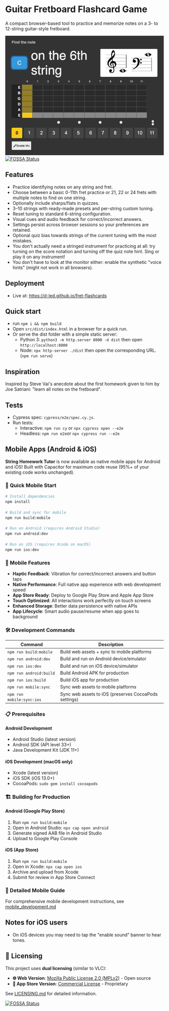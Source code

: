 # Guitar Fretboard Flashcard Game

A compact browser-based tool to practice and memorize notes on a 3- to 12-string guitar-style fretboard.

![screenshot](./docs/img/app-screenshot-auto.png)
[![FOSSA Status](https://app.fossa.com/api/projects/git%2Bgithub.com%2Fd-led%2Ffret-flashcards.svg?type=shield)](https://app.fossa.com/projects/git%2Bgithub.com%2Fd-led%2Ffret-flashcards?ref=badge_shield)

## Features

- Practice identifying notes on any string and fret.
- Choose between a basic 0-11th fret practice or 21, 22 or 24 frets with multiple notes to find on one string.
- Optionally include sharps/flats in quizzes.
- 3–10 strings with ready-made presets and per-string custom tuning.
- Reset tuning to standard 6-string configuration.
- Visual cues and audio feedback for correct/incorrect answers.
- Settings persist across browser sessions so your preferences are retained.
- Optional quiz bias towards strings of the current tuning with the most mistakes.
- You don't actually need a stringed instrument for practicing at all: try turning on the score notation and turning off the quiz note hint. Sing or play it on any instrument!
- You don't have to look at the monitor either: enable the synthetic "voice hints" (might not work in all browsers).

## Deployment

- Live at: https://d-led.github.io/fret-flashcards

## Quick start

- run `npm i && npm build`
- Open `src/dist/index.html` in a browser for a quick run.
- Or serve the dist folder with a simple static server:
  - Python 3: `python3 -m http.server 8000 -d dist` then open `http://localhost:8000`
  - Node: `npx http-server ./dist` then open the corresponding URL. (`npm run serve`)

## Inspiration

Inspired by Steve Vai's anecdote about the first homework given to him by Joe Satriani: "learn all notes on the fretboard".

## Tests

- Cypress spec: `cypress/e2e/spec.cy.js`.
- Run tests:
  - Interactive: `npm run cy` or `npx cypress open --e2e`
  - Headless: `npm run e2e`or `npx cypress run --e2e`

## Mobile Apps (Android & iOS)

**String Homework Tutor** is now available as native mobile apps for Android and iOS! Built with Capacitor for maximum code reuse (95%+ of your existing code works unchanged).

### 🚀 Quick Mobile Start

```bash
# Install dependencies
npm install

# Build and sync for mobile
npm run build:mobile

# Run on Android (requires Android Studio)
npm run android:dev

# Run on iOS (requires Xcode on macOS)
npm run ios:dev
```

### 📱 Mobile Features

- **Haptic Feedback**: Vibration for correct/incorrect answers and button taps
- **Native Performance**: Full native app experience with web development speed
- **App Store Ready**: Deploy to Google Play Store and Apple App Store
- **Touch Optimized**: All interactions work perfectly on touch screens
- **Enhanced Storage**: Better data persistence with native APIs
- **App Lifecycle**: Smart audio pause/resume when app goes to background

### 🛠️ Development Commands

| Command                 | Description                                 |
| ----------------------- | ------------------------------------------- |
| `npm run build:mobile`  | Build web assets + sync to mobile platforms |
| `npm run android:dev`   | Build and run on Android device/emulator    |
| `npm run ios:dev`       | Build and run on iOS device/simulator       |
| `npm run android:build` | Build Android APK for production            |
| `npm run ios:build`     | Build iOS app for production                |
| `npm run mobile:sync`   | Sync web assets to mobile platforms         |
| `npm run mobile:sync:ios` | Sync web assets to iOS (preserves CocoaPods settings) |

### 📋 Prerequisites

#### Android Development

- Android Studio (latest version)
- Android SDK (API level 33+)
- Java Development Kit (JDK 11+)

#### iOS Development (macOS only)

- Xcode (latest version)
- iOS SDK (iOS 13.0+)
- CocoaPods: `sudo gem install cocoapods`

### 🏗️ Building for Production

#### Android (Google Play Store)

1. Run `npm run build:mobile`
2. Open in Android Studio: `npx cap open android`
3. Generate signed AAB file in Android Studio
4. Upload to Google Play Console

#### iOS (App Store)

1. Run `npm run build:mobile`
2. Open in Xcode: `npx cap open ios`
3. Archive and upload from Xcode
4. Submit for review in App Store Connect

### 📖 Detailed Mobile Guide

For comprehensive mobile development instructions, see [mobile_development.md](./docs/development/mobile_development.md)

## Notes for iOS users

- On iOS devices you may need to tap the "enable sound" banner to hear tones.

## 📄 Licensing

This project uses **dual licensing** (similar to VLC):

- **🌐 Web Version**: [Mozilla Public License 2.0 (MPLv2)](LICENSE) - Open source
- **📱 App Store Version**: [Commercial License](LICENSE-COMMERCIAL) - Proprietary

See [LICENSING.md](docs/development/LICENSING.md) for detailed information.

[![FOSSA Status](https://app.fossa.com/api/projects/git%2Bgithub.com%2Fd-led%2Ffret-flashcards.svg?type=large)](https://app.fossa.com/projects/git%2Bgithub.com%2Fd-led%2Ffret-flashcards?ref=badge_large)
